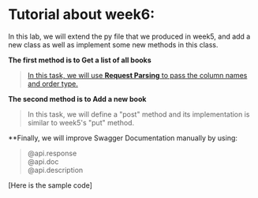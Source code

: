 # Tutorial about week6:

In this lab, we will extend the py file that we produced in week5, and add a new class as well as implement some new methods in this class.<br>

**The first method is to Get a list of all books**<br>
>[In this task, we will use **Request Parsing** to pass the column names and order type.](https://flask-restplus.readthedocs.io/en/stable/parsing.html)<br>

**The second method is to Add a new book**<br>
>In this task, we will define a "post" method and its implementation is similar to week5's "put" method.<br>

**Finally, we will improve Swagger Documentation manually by using:<br>
>@api.response<br>
@api.doc<br>
@api.description<br>

[Here is the sample code]

